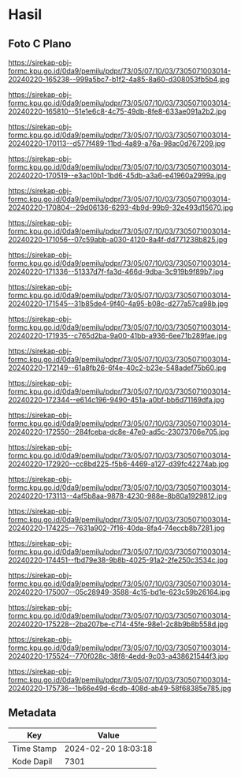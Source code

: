 # Hasil

## Foto C Plano

https://sirekap-obj-formc.kpu.go.id/0da9/pemilu/pdpr/73/05/07/10/03/7305071003014-20240220-165238--999a5bc7-b1f2-4a85-8a60-d308053fb5b4.jpg

https://sirekap-obj-formc.kpu.go.id/0da9/pemilu/pdpr/73/05/07/10/03/7305071003014-20240220-165810--51e1e6c8-4c75-49db-8fe8-633ae091a2b2.jpg

https://sirekap-obj-formc.kpu.go.id/0da9/pemilu/pdpr/73/05/07/10/03/7305071003014-20240220-170113--d577f489-11bd-4a89-a76a-98ac0d767209.jpg

https://sirekap-obj-formc.kpu.go.id/0da9/pemilu/pdpr/73/05/07/10/03/7305071003014-20240220-170519--e3ac10b1-1bd6-45db-a3a6-e41960a2999a.jpg

https://sirekap-obj-formc.kpu.go.id/0da9/pemilu/pdpr/73/05/07/10/03/7305071003014-20240220-170804--29d06136-6293-4b9d-99b9-32e493d15670.jpg

https://sirekap-obj-formc.kpu.go.id/0da9/pemilu/pdpr/73/05/07/10/03/7305071003014-20240220-171056--07c59abb-a030-4120-8a4f-dd771238b825.jpg

https://sirekap-obj-formc.kpu.go.id/0da9/pemilu/pdpr/73/05/07/10/03/7305071003014-20240220-171336--51337d7f-fa3d-466d-9dba-3c919b9f89b7.jpg

https://sirekap-obj-formc.kpu.go.id/0da9/pemilu/pdpr/73/05/07/10/03/7305071003014-20240220-171545--31b85de4-9f40-4a95-b08c-d277a57ca98b.jpg

https://sirekap-obj-formc.kpu.go.id/0da9/pemilu/pdpr/73/05/07/10/03/7305071003014-20240220-171935--c765d2ba-9a00-41bb-a936-6ee71b289fae.jpg

https://sirekap-obj-formc.kpu.go.id/0da9/pemilu/pdpr/73/05/07/10/03/7305071003014-20240220-172149--61a8fb26-6f4e-40c2-b23e-548adef75b60.jpg

https://sirekap-obj-formc.kpu.go.id/0da9/pemilu/pdpr/73/05/07/10/03/7305071003014-20240220-172344--e614c196-9490-451a-a0bf-bb6d71169dfa.jpg

https://sirekap-obj-formc.kpu.go.id/0da9/pemilu/pdpr/73/05/07/10/03/7305071003014-20240220-172550--284fceba-dc8e-47e0-ad5c-23073706e705.jpg

https://sirekap-obj-formc.kpu.go.id/0da9/pemilu/pdpr/73/05/07/10/03/7305071003014-20240220-172920--cc8bd225-f5b6-4469-a127-d39fc42274ab.jpg

https://sirekap-obj-formc.kpu.go.id/0da9/pemilu/pdpr/73/05/07/10/03/7305071003014-20240220-173113--4af5b8aa-9878-4230-988e-8b80a1929812.jpg

https://sirekap-obj-formc.kpu.go.id/0da9/pemilu/pdpr/73/05/07/10/03/7305071003014-20240220-174225--7631a902-7f16-40da-8fa4-74eccb8b7281.jpg

https://sirekap-obj-formc.kpu.go.id/0da9/pemilu/pdpr/73/05/07/10/03/7305071003014-20240220-174451--fbd79e38-9b8b-4025-91a2-2fe250c3534c.jpg

https://sirekap-obj-formc.kpu.go.id/0da9/pemilu/pdpr/73/05/07/10/03/7305071003014-20240220-175007--05c28949-3588-4c15-bd1e-623c59b26164.jpg

https://sirekap-obj-formc.kpu.go.id/0da9/pemilu/pdpr/73/05/07/10/03/7305071003014-20240220-175228--2ba207be-c714-45fe-98e1-2c8b9b8b558d.jpg

https://sirekap-obj-formc.kpu.go.id/0da9/pemilu/pdpr/73/05/07/10/03/7305071003014-20240220-175524--770f028c-38f8-4edd-9c03-a438621544f3.jpg

https://sirekap-obj-formc.kpu.go.id/0da9/pemilu/pdpr/73/05/07/10/03/7305071003014-20240220-175736--1b66e49d-6cdb-408d-ab49-58f68385e785.jpg


## Metadata

| Key        | Value               |
| ---------- | ------------------- |
| Time Stamp | 2024-02-20 18:03:18 |
| Kode Dapil | 7301                |



